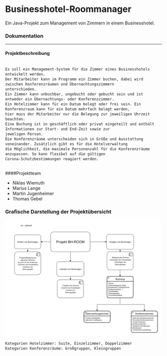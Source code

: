 
# Businesshotel-Roommanager
Ein Java-Projekt zum Management von Zimmern in einem Businesshotel. 


### Dokumentation

___

#### Projektbeschreibung
```

Es soll ein Management-System für die Zimmer eines Businesshotels entwickelt werden.
Der Mitarbeiter kann im Programm ein Zimmer buchen, dabei wird zwischen Konferenzräumen und Übernachtungszimmern 
unterschieden.
Ein Zimmer kann unbuchbar, ungebucht oder gebucht sein und ist entweder ein Übernachtungs- oder Konferenzzimmer.
Ein Hotelzimmer kann für ein Datum belegt oder frei sein. Ein Konferenzraum kann für ein Datum mehrfach belegt werden, 
hier muss der Mitarbeiter nur die Belegung zur jeweiligen Uhrzeit beachten.
Eine Buchung ist in geschäftlich oder privat eingeteilt und enthält Informationen zur Start- und End-Zeit sowie zur 
jeweligen Person.
Die Konferenzräume unterscheiden sich in Größe und Ausstattung voneinander. Zusätzlich gibt es für die Hotelverwaltung 
die Möglichkeit, die maximale Personenzahl für die Konferenzräume anzupassen. So kann flexibel auf die gültigen 
Corona-Schutzbestimmungen reagiert werden.


```
####Projektteam
* Niklas Wiemuth
* Marius Lange
* Martin Jugenheimer
* Thomas Gebel


### Grafische Darstellung der Projektübersicht
![alt text](Projektübersicht.png "Projektübersicht Bild")

```
Kategorien Hotelzimmer: Suite, Einzelzimmer, Doppelzimmer
Kategorien Konferenzräume: Großgruppen, Kleingruppen

```